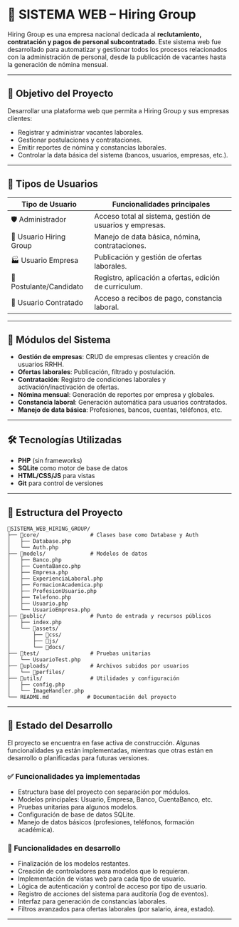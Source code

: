 # 🧠 SISTEMA WEB – Hiring Group

Hiring Group es una empresa nacional dedicada al **reclutamiento, contratación y pagos de personal subcontratado**. Este sistema web fue desarrollado para automatizar y gestionar todos los procesos relacionados con la administración de personal, desde la publicación de vacantes hasta la generación de nómina mensual.

---

## 📌 Objetivo del Proyecto

Desarrollar una plataforma web que permita a Hiring Group y sus empresas clientes:

- Registrar y administrar vacantes laborales.
- Gestionar postulaciones y contrataciones.
- Emitir reportes de nómina y constancias laborales.
- Controlar la data básica del sistema (bancos, usuarios, empresas, etc.).

---

## 👥 Tipos de Usuarios

| Tipo de Usuario         | Funcionalidades principales                                         |
|------------------------ |--------------------------------------------------------------------|
| 🛡️ Administrador        | Acceso total al sistema, gestión de usuarios y empresas.            |
| 🏢 Usuario Hiring Group | Manejo de data básica, nómina, contrataciones.                     |
| 🏭 Usuario Empresa      | Publicación y gestión de ofertas laborales.                         |
| 👤 Postulante/Candidato | Registro, aplicación a ofertas, edición de currículum.              |
| 👷 Usuario Contratado   | Acceso a recibos de pago, constancia laboral.                       |

---

## 🧩 Módulos del Sistema

- **Gestión de empresas**: CRUD de empresas clientes y creación de usuarios RRHH.
- **Ofertas laborales**: Publicación, filtrado y postulación.
- **Contratación**: Registro de condiciones laborales y activación/inactivación de ofertas.
- **Nómina mensual**: Generación de reportes por empresa y globales.
- **Constancia laboral**: Generación automática para usuarios contratados.
- **Manejo de data básica**: Profesiones, bancos, cuentas, teléfonos, etc.

---

## 🛠️ Tecnologías Utilizadas

- **PHP** (sin frameworks)
- **SQLite** como motor de base de datos
- **HTML/CSS/JS** para vistas
- **Git** para control de versiones

---

## 📁 Estructura del Proyecto

```plaintext
📁SISTEMA_WEB_HIRING_GROUP/
├── 📁core/                # Clases base como Database y Auth
│   ├── Database.php
│   └── Auth.php
├── 📁models/              # Modelos de datos
│   ├── Banco.php
│   ├── CuentaBanco.php
│   ├── Empresa.php
│   ├── ExperienciaLaboral.php
│   ├── FormacionAcademica.php
│   ├── ProfesionUsuario.php
│   ├── Telefono.php
│   ├── Usuario.php
│   └── UsuarioEmpresa.php
├── 📁public/              # Punto de entrada y recursos públicos
│   ├── index.php
│   └── 📁assets/
│       ├── 📁css/
│       ├── 📁js/
│       └── 📁docs/
├── 📁test/                # Pruebas unitarias
│   └── UsuarioTest.php
├── 📁uploads/             # Archivos subidos por usuarios
│   └── 📁perfiles/
├── 📁utils/               # Utilidades y configuración
│   ├── config.php
│   └── ImageHandler.php
└── README.md            # Documentación del proyecto
```

---

## 🧱 Estado del Desarrollo
El proyecto se encuentra en fase activa de construcción. Algunas funcionalidades ya están implementadas, mientras que otras están en desarrollo o planificadas para futuras versiones.
### ✅ Funcionalidades ya implementadas
- Estructura base del proyecto con separación por módulos.
- Modelos principales: Usuario, Empresa, Banco, CuentaBanco, etc.
- Pruebas unitarias para algunos modelos.
- Configuración de base de datos SQLite.
- Manejo de datos básicos (profesiones, teléfonos, formación académica).
### 🚧 Funcionalidades en desarrollo
- Finalización de los modelos restantes.
- Creación de controladores para modelos que lo requieran.
- Implementación de vistas web para cada tipo de usuario.
- Lógica de autenticación y control de acceso por tipo de usuario.
- Registro de acciones del sistema para auditoría (log de eventos).
- Interfaz para generación de constancias laborales.
- Filtros avanzados para ofertas laborales (por salario, área, estado).

---




